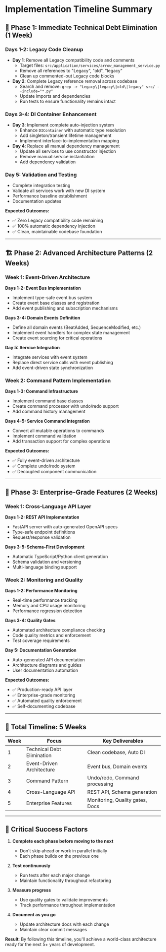# Implementation Timeline Summary

## 🎯 **Phase 1: Immediate Technical Debt Elimination** (1 Week)

### **Days 1-2: Legacy Code Cleanup**

- **Day 1**: Remove all Legacy compatibility code and comments
  - Target files: `src/application/services/arrow_management_service.py`
  - Remove all references to "Legacy", "old", "legacy"
  - Clean up commented-out Legacy code blocks
- **Day 2**: Complete Legacy reference removal across codebase
  - Search and remove: `grep -r "Legacy\|legacy\|old\|legacy" src/ --include="*.py"`
  - Update imports and dependencies
  - Run tests to ensure functionality remains intact

### **Days 3-4: DI Container Enhancement**

- **Day 3**: Implement complete auto-injection system
  - Enhance `DIContainer` with automatic type resolution
  - Add singleton/transient lifetime management
  - Implement interface-to-implementation mapping
- **Day 4**: Replace all manual dependency management
  - Update all services to use constructor injection
  - Remove manual service instantiation
  - Add dependency validation

### **Day 5: Validation and Testing**

- Complete integration testing
- Validate all services work with new DI system
- Performance baseline establishment
- Documentation updates

**Expected Outcomes:**

- ✅ Zero Legacy compatibility code remaining
- ✅ 100% automatic dependency injection
- ✅ Clean, maintainable codebase foundation

---

## 🏗️ **Phase 2: Advanced Architecture Patterns** (2 Weeks)

### **Week 1: Event-Driven Architecture**

**Days 1-2: Event Bus Implementation**

- Implement type-safe event bus system
- Create event base classes and registration
- Add event publishing and subscription mechanisms

**Days 3-4: Domain Events Definition**

- Define all domain events (BeatAdded, SequenceModified, etc.)
- Implement event handlers for complex state management
- Create event sourcing for critical operations

**Day 5: Service Integration**

- Integrate services with event system
- Replace direct service calls with event publishing
- Add event-driven state synchronization

### **Week 2: Command Pattern Implementation**

**Days 1-3: Command Infrastructure**

- Implement command base classes
- Create command processor with undo/redo support
- Add command history management

**Days 4-5: Service Command Integration**

- Convert all mutable operations to commands
- Implement command validation
- Add transaction support for complex operations

**Expected Outcomes:**

- ✅ Fully event-driven architecture
- ✅ Complete undo/redo system
- ✅ Decoupled component communication

---

## 🚀 **Phase 3: Enterprise-Grade Features** (2 Weeks)

### **Week 1: Cross-Language API Layer**

**Days 1-2: REST API Implementation**

- FastAPI server with auto-generated OpenAPI specs
- Type-safe endpoint definitions
- Request/response validation

**Days 3-5: Schema-First Development**

- Automatic TypeScript/Python client generation
- Schema validation and versioning
- Multi-language binding support

### **Week 2: Monitoring and Quality**

**Days 1-2: Performance Monitoring**

- Real-time performance tracking
- Memory and CPU usage monitoring
- Performance regression detection

**Days 3-4: Quality Gates**

- Automated architecture compliance checking
- Code quality metrics and enforcement
- Test coverage requirements

**Day 5: Documentation Generation**

- Auto-generated API documentation
- Architecture diagrams and guides
- User documentation automation

**Expected Outcomes:**

- ✅ Production-ready API layer
- ✅ Enterprise-grade monitoring
- ✅ Automated quality enforcement
- ✅ Self-documenting codebase

---

## 📅 **Total Timeline: 5 Weeks**

| Week | Focus                      | Key Deliverables                |
| ---- | -------------------------- | ------------------------------- |
| 1    | Technical Debt Elimination | Clean codebase, Auto DI         |
| 2    | Event-Driven Architecture  | Event bus, Domain events        |
| 3    | Command Pattern            | Undo/redo, Command processing   |
| 4    | Cross-Language API         | REST API, Schema generation     |
| 5    | Enterprise Features        | Monitoring, Quality gates, Docs |

---

## 🎯 **Critical Success Factors**

1. **Complete each phase before moving to the next**

   - Don't skip ahead or work in parallel initially
   - Each phase builds on the previous one

2. **Test continuously**

   - Run tests after each major change
   - Maintain functionality throughout refactoring

3. **Measure progress**

   - Use quality gates to validate improvements
   - Track performance throughout implementation

4. **Document as you go**
   - Update architecture docs with each change
   - Maintain clear commit messages

**Result**: By following this timeline, you'll achieve a world-class architecture ready for the next 5+ years of development.
